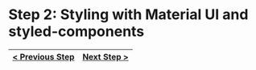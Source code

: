 # Step 2: Styling with Material UI and styled-components

[//]: # (head-end)




[//]: # (foot-start)

[{]: <helper> (navStep)

| [< Previous Step](step1.md) | [Next Step >](step3.md) |
|:--------------------------------|--------------------------------:|

[}]: #
